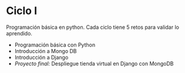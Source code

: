 # Ciclo I

Programación básica en python. Cada ciclo tiene 5 retos para validar lo aprendido.

- Programación básica con Python
- Introducción a Mongo DB
- Introducción a Django
- *Proyecto final:* Despliegue tienda virtual en Django con MongoDB